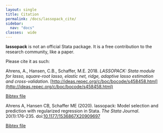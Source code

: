```yaml
---
layout: single
title: Citation
permalink: /docs/lassopack_cite/
sidebar:
  nav: "docs"
classes:  wide
---
```



**lassopack** is not an official Stata package. It is a free contribution to the research community, like a paper.  

Please cite it as such:

Ahrens, A., Hansen, C.B., Schaffer, M.E. 2018.  _LASSOPACK: Stata module for lasso, square-root lasso, elastic net, ridge, adaptive lasso estimation and cross-validation._  [http://ideas.repec.org/c/boc/bocode/s458458.html](http://ideas.repec.org/c/boc/bocode/s458458.html)

[Bibtex file](/dta/lassopack.bib)

Ahrens A, Hansen CB, Schaffer ME (2020). 
lassopack: Model selection and prediction with regularized regression in Stata. *The Stata Journal*. 
20(1):176-235. doi:[10.1177/1536867X20909697](https://doi.org/10.1177%2F1536867X20909697)

[Bibtex file](/dta/SJ.bib)